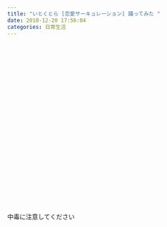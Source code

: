 ```yaml
---
title: "いとくとら [恋愛サーキュレーション] 踊ってみた "
date: 2010-12-20 17:56:04
categories: 日常生活
---
```


<object height="385" width="640"><param name="movie" value="http://www.youtube.com/v/yGkjZ_88dVA?fs=1&hl=zh_TW"></param><param name="allowFullScreen" value="true"></param><param name="allowscriptaccess" value="always"></param><embed allowfullscreen="true" allowscriptaccess="always" height="385" src="http://www.youtube.com/v/yGkjZ_88dVA?fs=1&hl=zh_TW" type="application/x-shockwave-flash" width="640"></embed></object>中毒に注意してください